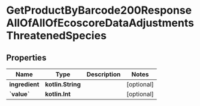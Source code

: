 
# GetProductByBarcode200ResponseAllOfAllOfEcoscoreDataAdjustmentsThreatenedSpecies

## Properties
| Name | Type | Description | Notes |
| ------------ | ------------- | ------------- | ------------- |
| **ingredient** | **kotlin.String** |  |  [optional] |
| **&#x60;value&#x60;** | **kotlin.Int** |  |  [optional] |



